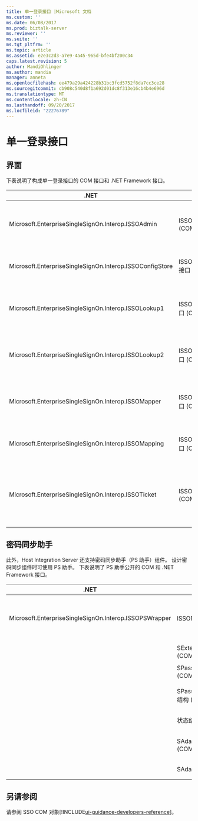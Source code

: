 ```yaml
---
title: 单一登录接口 |Microsoft 文档
ms.custom: ''
ms.date: 06/08/2017
ms.prod: biztalk-server
ms.reviewer: ''
ms.suite: ''
ms.tgt_pltfrm: ''
ms.topic: article
ms.assetid: e2e3c2d3-a7e9-4a45-965d-bfe4bf200c34
caps.latest.revision: 5
author: MandiOhlinger
ms.author: mandia
manager: anneta
ms.openlocfilehash: ee479a29a424228b31bc3fcd5752f8da7cc3ce28
ms.sourcegitcommit: cb908c540d8f1a692d01dc8f313e16cb4b4e696d
ms.translationtype: MT
ms.contentlocale: zh-CN
ms.lasthandoff: 09/20/2017
ms.locfileid: "22276789"
---
```

# <a name="single-sign-on-interface"></a>单一登录接口

## <a name="interfaces"></a>界面
下表说明了构成单一登录接口的 COM 接口和 .NET Framework 接口。  
  
|.NET|COM|Description|  
|----------|---------|-----------------|  
|Microsoft.EnterpriseSingleSignOn.Interop.ISSOAdmin|ISSOAdmin 接口 (COM)|创建、更新和删除 SSO 应用程序。 还执行其他管理功能。|  
|Microsoft.EnterpriseSingleSignOn.Interop.ISSOConfigStore|ISSOConfigStore 接口 (COM)|获取和设置 SSO 配置存储中的信息。|  
|Microsoft.EnterpriseSingleSignOn.Interop.ISSOLookup1|ISSOLookup1 接口 (COM)|允许您查找当前用户对指定应用程序的外部凭据。|  
|Microsoft.EnterpriseSingleSignOn.Interop.ISSOLookup2|ISSOLookup2 接口 (COM)|同上，但您还可查找指定外部用户的 Windows 凭据。|  
|Microsoft.EnterpriseSingleSignOn.Interop.ISSOMapper|ISSOMapper 接口 (COM)|允许您设置当前用户对指定应用程序的外部凭据。|  
|Microsoft.EnterpriseSingleSignOn.Interop.ISSOMapping|ISSOMapping 接口 (COM)|创建并维护用户与关联应用程序之间的映射。|  
|Microsoft.EnterpriseSingleSignOn.Interop.ISSOTicket|ISSOTicket 接口 (COM)|创建包含相应安全信息的票证。 此票证随后与应用程序中的相应消息一起发送。|  


## <a name="password-sync-helper"></a>密码同步助手  
 此外，Host Integration Server 还支持密码同步助手（PS 助手）组件。 设计密码同步组件时可使用 PS 助手。 下表说明了 PS 助手公开的 COM 和 .NET Framework 接口。  
  
|.NET|COM|Description|  
|----------|---------|-----------------|  
|Microsoft.EnterpriseSingleSignOn.Interop.ISSOPSWrapper|ISSONotification 接口 (COM)|处理与非 Windows 操作系统之间的密码更改。|  
||SExternalAccount 结构 (COM)|描述外部帐户。|  
||SPasswordChange 结构 (COM)|描述密码更改。|  
||SPasswordChangeComplete 结构 (COM)|描述密码更改的完成过程。|  
||状态结构 (COM)|描述错误或事件。|  
||SAdapterInGroup 结构 (COM)|描述给定组中的适配器。|  
||SAdapter 结构 (COM)|描述特定的适配器。|

## <a name="see-also"></a>另请参阅
请参阅 SSO COM 对象[!INCLUDE[ui-guidance-developers-reference](../includes/ui-guidance-developers-reference.md)]。 